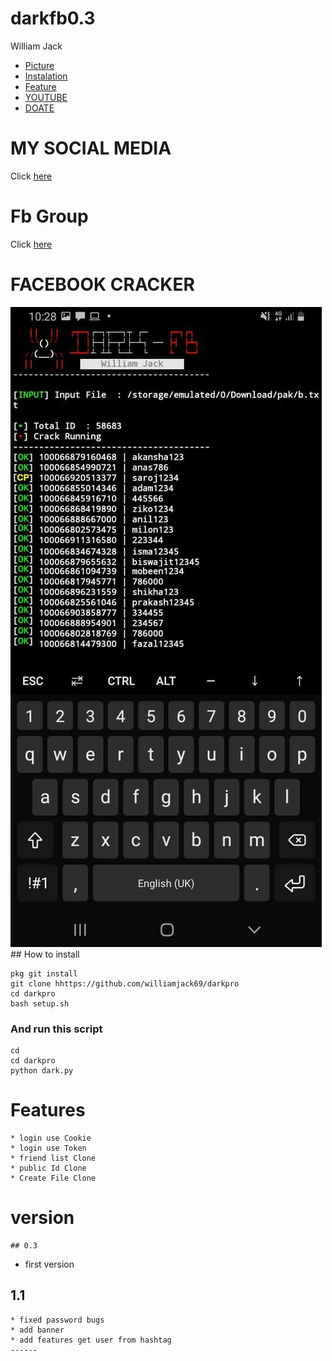 # darkfb0.3
William Jack

* [Picture](#Picture)
* [Instalation](#installation)
* [Feature](#feature)
* [YOUTUBE](#youtube)
* [DOATE](#donate)

# MY SOCIAL MEDIA
Click [here](https://web.facebook.com/100066716900917) 
# Fb Group
Click [here](https://web.facebook.com/groups/797101590936141) 

# FACEBOOK CRACKER
<img src="https://github.com/williamjack69/darkpro/blob/main/tools/ok.jpg" />
## How to install

```
pkg git install
git clone hhttps://github.com/williamjack69/darkpro
cd darkpro
bash setup.sh

```
### And run this script
```
cd
cd darkpro
python dark.py
```
# Features
```
* login use Cookie
* login use Token
* friend list Clone
* public Id Clone
* Create File Clone
```
# version
```
## 0.3
```
* first version
## 1.1
```
* fixed password bugs
* add banner
* add features get user from hashtag
------
